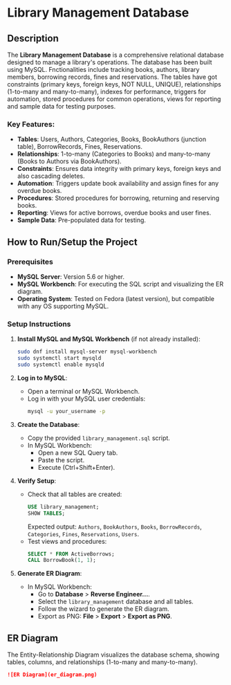 # Library Management Database

## Description

The **Library Management Database** is a comprehensive relational database designed to manage a library's operations.
The database has been built using MySQL.
Fnctionalities include tracking books, authors, library members, borrowing records, fines and reservations.
The tables have got constraints (primary keys, foreign keys, NOT NULL, UNIQUE), relationships (1-to-many and many-to-many), indexes for performance, triggers for automation, stored procedures for common operations, views for reporting and sample data for testing purposes.

### Key Features:

- **Tables**: Users, Authors, Categories, Books, BookAuthors (junction table), BorrowRecords, Fines, Reservations.
- **Relationships**: 1-to-many (Categories to Books) and many-to-many (Books to Authors via BookAuthors).
- **Constraints**: Ensures data integrity with primary keys, foreign keys and also cascading deletes.
- **Automation**: Triggers update book availability and assign fines for any overdue books.
- **Procedures**: Stored procedures for borrowing, returning and reserving books.
- **Reporting**: Views for active borrows, overdue books and user fines.
- **Sample Data**: Pre-populated data for testing.

## How to Run/Setup the Project

### Prerequisites

- **MySQL Server**: Version 5.6 or higher.
- **MySQL Workbench**: For executing the SQL script and visualizing the ER diagram.
- **Operating System**: Tested on Fedora (latest version), but compatible with any OS supporting MySQL.

### Setup Instructions

1. **Install MySQL and MySQL Workbench** (if not already installed):
   ```bash
   sudo dnf install mysql-server mysql-workbench
   sudo systemctl start mysqld
   sudo systemctl enable mysqld
   ```
2. **Log in to MySQL**:
   - Open a terminal or MySQL Workbench.
   - Log in with your MySQL user credentials:
     ```bash
     mysql -u your_username -p
     ```
3. **Create the Database**:

   - Copy the provided `library_management.sql` script.
   - In MySQL Workbench:
     - Open a new SQL Query tab.
     - Paste the script.
     - Execute (Ctrl+Shift+Enter).

4. **Verify Setup**:
   - Check that all tables are created:
     ```sql
     USE library_management;
     SHOW TABLES;
     ```
     Expected output: `Authors`, `BookAuthors`, `Books`, `BorrowRecords`, `Categories`, `Fines`, `Reservations`, `Users`.
   - Test views and procedures:
     ```sql
     SELECT * FROM ActiveBorrows;
     CALL BorrowBook(1, 1);
     ```
5. **Generate ER Diagram**:
   - In MySQL Workbench:
     - Go to **Database** > **Reverse Engineer...**.
     - Select the `library_management` database and all tables.
     - Follow the wizard to generate the ER diagram.
     - Export as PNG: **File** > **Export** > **Export as PNG**.

## ER Diagram

The Entity-Relationship Diagram visualizes the database schema, showing tables, columns, and relationships (1-to-many and many-to-many).

```markdown
![ER Diagram](er_diagram.png)
```
